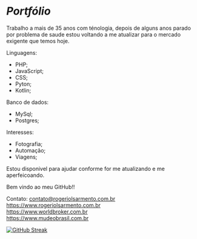 # ***Portfólio***

Trabalho a mais de 35 anos com ténologia, depois de alguns anos parado por problema de saude estou voltando a me atualizar para o mercado exigente que temos hoje.

Linguagens:

- PHP;
- JavaScript;
- CSS;
- Pyton;
- Kotlin;

Banco de dados:
- MySql;
- Postgres;

Interesses:

- Fotografia;
- Automação;
- Viagens;

Estou disponivel para ajudar conforme for me atualizando e me aperfeicoando.

Bem vindo ao meu GitHub!!

Contato: <contato@rogeriolsarmento.com.br>  
<https://www.rogeriolsarmento.com.br>  
<https://www.worldbroker.com.br>  
<https://www.mudeobrasil.com.br>

[![GitHub Streak](http://github-readme-streak-stats.herokuapp.com?user=rlsarmento&theme=dark&hide_border=true&locale=pt_BR&date_format=j%20M%5B%20Y%5D&mode=weekly)](https://git.io/streak-stats)
